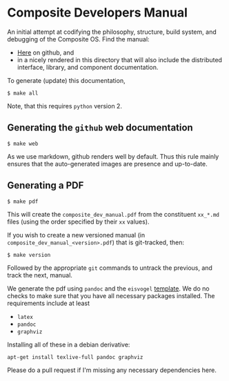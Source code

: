 # Composite Developers Manual

An initial attempt at codifying the philosophy, structure, build system, and debugging of the Composite OS.
Find the manual:

- [Here](./composite_dev_manual_toc.md) on github, and
- in a nicely rendered in this directory that will also include the distributed interface, library, and component documentation.

To generate (update) this documentation,

```
$ make all
```

Note, that this requires `python` version 2.

## Generating the `github` web documentation

```
$ make web
```
As we use markdown, github renders well by default.
Thus this rule mainly ensures that the auto-generated images are presence and up-to-date.

## Generating a PDF

```
$ make pdf
```
This will create the `composite_dev_manual.pdf` from the constituent `xx_*.md` files (using the order specified by their `xx` values).

If you wish to create a new versioned manual (in `composite_dev_manual_<version>.pdf`) that is git-tracked, then:

```
$ make version
```

Followed by the appropriate `git` commands to untrack the previous, and track the next, manual.

We generate the pdf using `pandoc` and the `eisvogel` [template](https://github.com/Wandmalfarbe/pandoc-latex-template).
We do no checks to make sure that you have all necessary packages installed.
The requirements include at least

- `latex`
- `pandoc`
- `graphviz`

Installing all of these in a debian derivative:
```
apt-get install texlive-full pandoc graphviz
```
Please do a pull request if I'm missing any necessary dependencies here.
